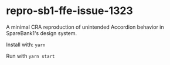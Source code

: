 # repro-sb1-ffe-issue-1323

A minimal CRA reproduction of unintended Accordion behavior in SpareBank1's design system.

Install with:
```yarn```

Run with 
```yarn start```
